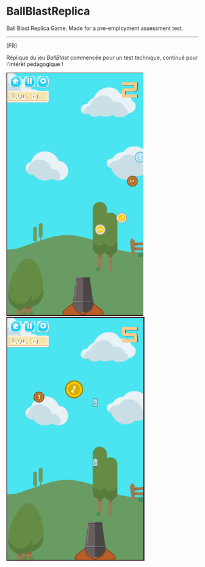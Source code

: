 # BallBlastReplica
Ball Blast Replica Game. Made for a pre-employment assessment test. 

---

[FR]

Réplique du jeu *BallBlast* commencée pour un test technique, continué pour l'intérêt pédagogique !


![Alt text](GameCaptures/GameCapture1.png) ![Alt text](GameCaptures/GameCapture2.png)